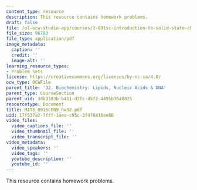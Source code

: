 ```yaml
---
content_type: resource
description: This resource contains homework problems.
draft: false
file: /ol-ocw-studio-app/courses/3-091sc-introduction-to-solid-state-chemistry-fall-2010/17f537a27fff1aeac95c3f476e16ee66_MIT3_091SCF09_hw32.pdf
file_size: 96783
file_type: application/pdf
image_metadata:
  caption: ''
  credit: ''
  image-alt: ''
learning_resource_types:
- Problem Sets
license: https://creativecommons.org/licenses/by-nc-sa/4.0/
ocw_type: OCWFile
parent_title: '32. Biochemistry: Lipids, Nucleic Acids & DNA'
parent_type: CourseSection
parent_uid: 3db3383b-b411-d2fc-45f2-4495b3640825
resourcetype: Document
title: MIT3_091SCF09_hw32.pdf
uid: 17f537a2-7fff-1aea-c95c-3f476e16ee66
video_files:
  video_captions_file: ''
  video_thumbnail_file: ''
  video_transcript_file: ''
video_metadata:
  video_speakers: ''
  video_tags: ''
  youtube_description: ''
  youtube_id: ''
---
```

This resource contains homework problems.